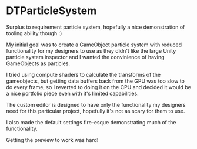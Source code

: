 # DTParticleSystem
Surplus to requirement particle system, hopefully a nice demonstration of tooling ability though :)

My initial goal was to create a GameObject particle system with reduced functionality for my designers to use as they didn't like the large Unity particle system inspector and I wanted the convinience of having GameObjects as particles.

I tried using compute shaders to calculate the transforms of the gameobjects, but getting data buffers back from the GPU was too slow to do every frame, so I reverted to doing it on the CPU and decided it would be a nice portfolio piece even with it's limited capabilities. 

The custom editor is designed to have only the functionality my designers need for this particular project, hopefully it's not as scary for them to use.

I also made the default settings fire-esque demonstrating much of the functionality.

Getting the preview to work was hard!
